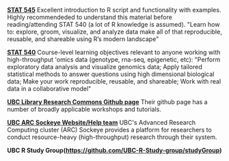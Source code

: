 **[STAT 545](https://stat545.stat.ubc.ca/)** 
Excellent introduction to R script and functionality with examples. Highly recommendeded to understand this material before reading/attending STAT 540 (a lot of R knowledge is assumed). "Learn how to: explore, groom, visualize, and analyze data make all of that reproducible, reusable, and shareable using R’s modern landscape"

**[STAT 540](https://stat540-ubc.github.io/subpages/syllabus.html)**
Course-level learning objectives relevant to anyone working with high-throughput 'omics data (genotype, rna-seq, epigenetic, etc): "Perform exploratory data analysis and visualize genomics data; Apply tailored statistical methods to answer questions using high dimensional biological data; Make your work reproducible, reusable, and shareable; Work with real data in a collaborative model"

**[UBC Library Research Commons Github page](https://github.com/ubc-library-rc)**
Their github page has a number of broadly applicable workshops and tutorials.

**[UBC ARC Sockeye Website/Help team](https://arc.ubc.ca/ubc-arc-sockeye)**
UBC's Advanced Research Computing cluster (ARC) Sockeye provides a platform for researchers to conduct resource-heavy (high-throughput) research through their system.

**UBC R Study Group(https://github.com/UBC-R-Study-group/studyGroup)**
